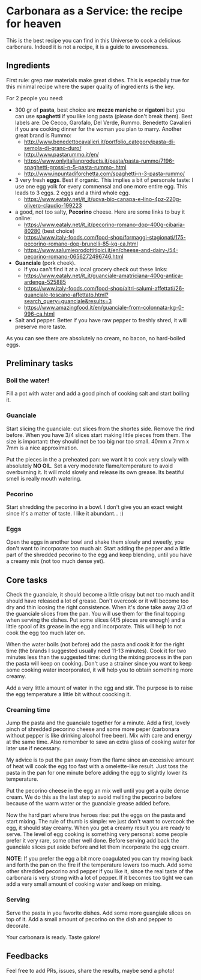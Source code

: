 # Carbonara as a Service: the recipe for heaven

This is the best recipe you can find in this Universe to cook a delicious
carbonara. Indeed it is not a recipe, it is a guide to awesomeness.

## Ingredients
First rule: grep raw materials make great dishes. This is especially true for
this minimal recipe where the super quality of ingredients is the key.

For 2 people you need:

- 300 gr of **pasta**, best choice are **mezze maniche** or **rigatoni** but you can use **spaghetti** if you like long pasta (please don't break them).
  Best labels are: De Cecco, Garofalo, Del Verde, Rummo. 
  Benedetto Cavalieri if you are cooking dinner for the woman you plan to marry. 
  Another great brand is Rummo:
  - http://www.benedettocavalieri.it/portfolio_category/pasta-di-semola-di-grano-duro/
  - http://www.pastarummo.it/en/
  - https://www.onlyitalianproducts.it/pasta/pasta-rummo/7196-spaghetti-grossi-n-5-pasta-rummo-.html
  - http://www.inpuntadiforchetta.com/spaghetti-n-3-pasta-rummo/
- 3 very fresh **eggs**. Best if organic. This implies a bit of personale taste: I use one egg yolk for every commensal and one more entire egg. This leads to 3 eggs.
  2 eggs and a third whole egg.
  - https://www.eataly.net/it_it/uova-bio-canapa-e-lino-4pz-220g-olivero-claudio-199223
- a good, not too salty, **Pecorino** cheese. Here are some links to buy it online:
  - https://www.eataly.net/it_it/pecorino-romano-dop-400g-cibaria-80280 (best choice)
  - https://www.italy-foods.com/food-shop/formaggi-stagionati/175-pecorino-romano-dop-brunelli-85-kg-ca.html
  - https://www.salumieprodottitipici.it/en/cheese-and-dairy-/54-pecorino-romano-0656272496746.html
- **Guanciale** (pork cheek).
  - If you can't find it at a local grocery check out these links:
  - https://www.eataly.net/it_it/guanciale-amatriciana-400g-antica-ardenga-525885
  - https://www.italy-foods.com/food-shop/altri-salumi-affettati/26-guanciale-toscano-affettato.html?search_query=guanciale&results=3
  - https://www.amazingfood.it/en/guanciale-from-colonnata-kg-0-996-ca.html
- Salt and pepper. Better if you have raw pepper to freshly shred, it will preserve more taste.

As you can see there are absolutely no cream, no bacon, no hard-boiled eggs.

## Preliminary tasks

### Boil the water!
Fill a pot with water and add a good pinch of cooking salt and start boiling it.

### Guanciale 
Start slicing the guanciale: cut slices from the shortes side. Remove the rind
before.
When you have 3/4 slices start making little pieces from them. The size is
important: they should not be too big nor too small. 40mm x 7mm x 7mm is 
a nice approximation.

Put the pieces in the a preheated pan: we want it to cook very slowly with absolutely
**NO OIL**. Set a very moderate flame/temperature to avoid overburning it.
It will mold slowly and release its own grease. Its beatiful smell is really mouth watering.

### Pecorino
Start shredding the pecorino in a bowl. I don't give you an exact weight 
since it's a matter of taste. I like it abundant... :) 

### Eggs
Open the eggs in another bowl and shake them slowly and sweetly, you don't want 
to incorporate too much air. Start adding the pepper and a little part of the shredded pecorino 
to the egg and keep blending, until you have a creamy mix (not too much dense yet).

## Core tasks
Check the guanciale, it should become a little crispy but not too much and it 
should have released a lot of grease. Don't overcook or it will become too dry and
thin loosing the right consistence.
When it's done take away 2/3 of the guanciale slices from the pan. You will use them
for the final topping when serving the dishes. Put some slices (4/5 pieces are enough) 
and a little spool of its grease in the egg and incorporate. 
This will help to not cook the egg too much later on. 

When the water boils (not before) add the pasta and cook it for the right time 
(the brands I suggested usually need 11-13 minutes). Cook it for two minutes less 
than the suggested time: during the mixing process in the pan the pasta will keep 
on cooking. Don't use a strainer since you want to keep some cooking water 
incorporated, it will help you to obtain something more creamy.

Add a very little amount of water in the egg and stir. The purpose is to raise the egg
temperature a little bit without coocking it.

### Creaming time
Jump the pasta and the guanciale together for a minute. Add a first, lovely pinch
of shredded pecorino cheese and some more peper (carbonara without pepper is like
drinking alcohol free beer). Mix with care and energy at the same time. 
Also remember to save an extra glass of cooking water for later use if necessary.

My advice is to put the pan away from the flame since an excessive amount of heat 
will cook the egg too fast with a omelette-like result. Just toss the pasta in the
pan for one minute before adding the egg to slightly lower its temperature.

Put the pecorino cheese in the egg an mix well until you get a quite dense cream. 
We do this as the last step to avoid melting the pecorino before because of the 
warm water or the guanciale grease added before.

Now the hard part where true heroes rise: put the eggs on the pasta and start 
mixing. The rule of thumb is simple: we just don't want to overcook the egg,
it should stay creamy.
When you get a creamy result you are ready to serve. The level of egg cooking is 
something very personal: some people prefer it very rare, some other well done.
Before serving add back the guanciale slices put aside before and let them 
incorporate the egg cream.

**NOTE**: If you prefer the egg a bit more coagulated you can try moving back and forth the pan 
on the fire if the temperature lowers too much. 
Add some other shredded pecorino and pepper if you like it, since the real taste 
of the carbonara is very strong with a lot of pepper. 
If it becomes too tight we can add a very small amount of cooking water and keep on mixing.

### Serving
Serve the pasta in you favorite dishes. Add some more  guangiale slices on top of it.
Add a small amount of pecorino on the dish and pepper to decorate.

Your carbonara is ready. Taste galore!

## Feedbacks
Feel free to add PRs, issues, share the results, maybe send a photo!

